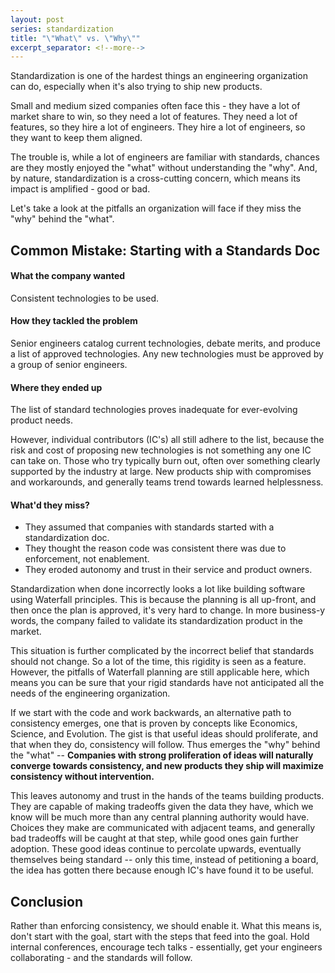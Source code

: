 ```yaml
---
layout: post
series: standardization
title: "\"What\" vs. \"Why\""
excerpt_separator: <!--more-->
---
```


Standardization is one of the hardest things an engineering organization can do, especially when it's also trying to ship new products. 

Small and medium sized companies often face this - they have a lot of market share to win, so they need a lot of features. They need a lot of features, so they hire a lot of engineers. They hire a lot of engineers, so they want to keep them aligned. 

The trouble is, while a lot of engineers are familiar with standards, chances are they mostly enjoyed the "what" without understanding the "why". And, by nature, standardization is a cross-cutting concern, which means its impact is amplified - good or bad.

<!--more-->

Let's take a look at the pitfalls an organization will face if they miss the "why" behind the "what".

## Common Mistake: Starting with a Standards Doc

#### What the company wanted

Consistent technologies to be used.

#### How they tackled the problem

Senior engineers catalog current technologies, debate merits, and produce a list of approved technologies. Any new technologies must be approved by a group of senior engineers.

#### Where they ended up

The list of standard technologies proves inadequate for ever-evolving product needs. 

However, individual contributors (IC's) all still adhere to the list, because the risk and cost of proposing new technologies is not something any one IC can take on. Those who try typically burn out, often over something clearly supported by the industry at large. New products ship with compromises and workarounds, and generally teams trend towards learned helplessness.

#### What'd they miss? 

- They assumed that companies with standards started with a standardization doc.
- They thought the reason code was consistent there was due to enforcement, not enablement.
- They eroded autonomy and trust in their service and product owners.

Standardization when done incorrectly looks a lot like building software using Waterfall principles. This is because the planning is all up-front, and then once the plan is approved, it's very hard to change. In more business-y words, the company failed to validate its standardization product in the market.

This situation is further complicated by the incorrect belief that standards should not change. So a lot of the time, this rigidity is seen as a feature. However, the pitfalls of Waterfall planning are still applicable here, which means you can be sure that your rigid standards have not anticipated all the needs of the engineering organization.

If we start with the code and work backwards, an alternative path to consistency emerges, one that is proven by concepts like Economics, Science, and Evolution. The gist is that useful ideas should proliferate, and that when they do, consistency will follow. Thus emerges the "why" behind the "what" -- **Companies with strong proliferation of ideas will naturally converge towards consistency, and new products they ship will maximize consistency without intervention.**

This leaves autonomy and trust in the hands of the teams building products. They are capable of making tradeoffs given the data they have, which we know will be much more than any central planning authority would have. Choices they make are communicated with adjacent teams, and generally bad tradeoffs will be caught at that step, while good ones gain further adoption. These good ideas continue to percolate upwards, eventually themselves being standard -- only this time, instead of petitioning a board, the idea has gotten there because enough IC's have found it to be useful.

## Conclusion 

Rather than enforcing consistency, we should enable it. What this means is, don't start with the goal, start with the steps that feed into the goal. Hold internal conferences, encourage tech talks - essentially, get your engineers collaborating - and the standards will follow.




